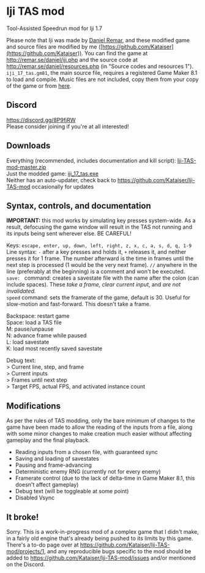 # Iji TAS mod
Tool-Assisted Speedrun mod for Iji 1.7

Please note that Iji was made by [Daniel Remar](https://twitter.com/reallyremar), and these modified game and source files are modified by me ([https://github.com/Kataiser](https://github.com/Kataiser)). You can find the game at http://remar.se/daniel/iji.php and the source code at http://remar.se/daniel/resources.php (in "Source codes and resources 1"). `iji_17_tas.gm81`, the main source file, requires a registered Game Maker 8.1 to load and compile. Music files are not included, copy them from your copy of the game or from [here](http://remar.se/daniel/games/ijimusic2.zip).

## Discord
https://discord.gg/8P9fjRW  
Please consider joining if you're at all interested!

## Downloads
Everything (recommended, includes documentation and kill script): [Iji-TAS-mod-master.zip](https://github.com/Kataiser/Iji-TAS-mod/archive/master.zip)  
Just the modded game: [iji_17_tas.exe](https://github.com/Kataiser/Iji-TAS-mod/raw/master/iji_17_tas.exe)  
Neither has an auto-updater, check back to https://github.com/Kataiser/Iji-TAS-mod occasionally for updates

## Syntax, controls, and documentation

**IMPORTANT:** this mod works by simulating key presses system-wide. As a result, defocusing the game window will result in the TAS not running and its inputs being sent wherever else. BE CAREFUL!

Keys: `escape, enter, up, down, left, right, z, x, c, a, s, d, q, 1-9`  
Line syntax: `-` after a key presses and holds it, `+` releases it, and neither presses it for 1 frame. The number afterward is the time in frames until the next step is processed (1 would be the very next frame).
`//` anywhere in the line (preferably at the beginning) is a comment and won't be executed.  
`save: ` command: creates a savestate file with the name after the colon (can include spaces). These *take a frame, clear current input*, and *are not invalidated.*  
`speed` command: sets the framerate of the game, default is 30. Useful for slow-motion and fast-forward. This doesn't take a frame.

Backspace: restart game  
Space: load a TAS file  
M: pause/unpause  
N: advance frame while paused  
L: load savestate  
K: load most recently saved savestate

Debug text:  
\> Current line, step, and frame  
\> Current inputs  
\> Frames until next step  
\> Target FPS, actual FPS, and activated instance count  

## Modifications
As per the rules of TAS modding, only the bare minimum of changes to the game have been made to allow the reading of the inputs from a file, along with some minor changes to make creation much easier without affecting gameplay and the final playback.

- Reading inputs from a chosen file, with guaranteed sync
- Saving and loading of savestates
- Pausing and frame-advancing
- Deterministic enemy RNG (currently not for every enemy)
- Framerate control (due to the lack of delta-time in Game Maker 8.1, this doesn't affect gameplay)
- Debug text (will be toggleable at some point)
- Disabled Vsync

## It broke!
Sorry. This is a work-in-progress mod of a complex game that I didn't make, in a fairly old engine that's already being pushed to its limits by this game. There's a to-do page over at https://github.com/Kataiser/Iji-TAS-mod/projects/1, and any reproducible bugs specific to the mod should be added to https://github.com/Kataiser/Iji-TAS-mod/issues and/or mentioned on the Discord.